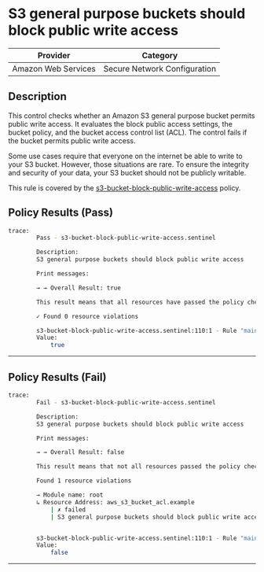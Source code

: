 # S3 general purpose buckets should block public write access

| Provider            |           Category           |
|---------------------| ---------------------------- |
| Amazon Web Services | Secure Network Configuration |

## Description

This control checks whether an Amazon S3 general purpose bucket permits public write access. It evaluates the block public access settings, the bucket policy, and the bucket access control list (ACL). The control fails if the bucket permits public write access.

Some use cases require that everyone on the internet be able to write to your S3 bucket. However, those situations are rare. To ensure the integrity and security of your data, your S3 bucket should not be publicly writable.

This rule is covered by the [s3-bucket-block-public-write-access](https://github.com/hashicorp/policy-library-NIST-Policy-Set-for-AWS-Terraform/blob/main/policies/s3/s3-bucket-block-public-write-access.sentinel) policy.

## Policy Results (Pass)
```bash
trace:
        Pass - s3-bucket-block-public-write-access.sentinel

        Description:
        S3 general purpose buckets should block public write access

        Print messages:

        → → Overall Result: true

        This result means that all resources have passed the policy check for the policy s3-bucket-block-public-write-access.

        ✓ Found 0 resource violations

        s3-bucket-block-public-write-access.sentinel:110:1 - Rule "main"
        Value:
            true
```

---

## Policy Results (Fail)
```bash
trace:
        Fail - s3-bucket-block-public-write-access.sentinel

        Description:
        S3 general purpose buckets should block public write access

        Print messages:

        → → Overall Result: false

        This result means that not all resources passed the policy check and the protected behavior is not allowed for the policy s3-bucket-block-public-write-access.

        Found 1 resource violations

        → Module name: root
        ↳ Resource Address: aws_s3_bucket_acl.example
            | ✗ failed
            | S3 general purpose buckets should block public write access. Refer to https://docs.aws.amazon.com/securityhub/latest/userguide/s3-controls.html#s3-3 for more details.


        s3-bucket-block-public-write-access.sentinel:110:1 - Rule "main"
        Value:
            false
```

---